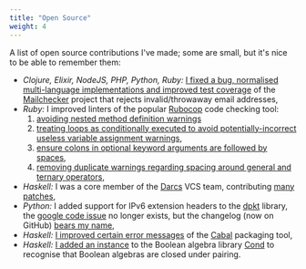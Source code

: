 ```yaml
---
title: "Open Source"
weight: 4
---
```


A list of open source contributions I've made; some are small, but it's nice to
be able to remember them:

- *Clojure, Elixir, NodeJS, PHP, Python, Ruby:* [I fixed a bug, normalised
  multi-language implementations and improved test coverage][mailchecker-pr] of
  the [Mailchecker][mailchecker] project that rejects invalid/throwaway email
  addresses,
- *Ruby:* I improved linters of the popular [Rubocop][rubocop] code
  checking tool:
    1. [avoiding nested method definition warnings][rubocop-nested-method-defs]
    2. [treating loops as conditionally executed to avoid potentially-incorrect
      useless variable assignment warnings][rubocop-loop-assignments],
    3. [ensure colons in optional keyword arguments are followed by
       spaces][rubocop-optkwarg-spaces],
    4. [removing duplicate warnings regarding spacing around general and
       ternary operators][rubocop-duplicates],
- *Haskell:* I was a core member of the [Darcs][darcs] VCS team, contributing
  [many patches][darcs-patches],
- *Python:* I added support for IPv6 extension headers to the [dpkt][dpkt]
  library, the [google code issue][dpkt-headers] no longer exists, but the
  changelog (now on GitHub) [bears my name][dpkt-changelog],
- *Haskell:* [I improved certain error messages][cabal-errs] of the
  [Cabal][cabal] packaging tool,
- *Haskell:* [I added an instance][cond-pr] to the Boolean algebra library
  [Cond][cond] to recognise that Boolean algebras are closed under pairing.

[darcs]: http://www.darcs.net
[darcs-patches]: http://bugs.darcs.net/patch?@sort0=activity&@sortdir0=on&@group=status&@filter=status,creator&@columns=id,activity,title,assignedto,status,&status=-1,16,17,1,2,3,13,14,15,12&creator=2035
[dpkt]: https://github.com/kbandla/dpkt
[dpkt-headers]: http://code.google.com/p/dpkt/issues/detail?id=31
[dpkt-changelog]: https://github.com/kbandla/dpkt/blob/master/CHANGES#L12
[cond]: https://hackage.haskell.org/package/cond
[cond-pr]: https://github.com/kallisti-dev/cond/pull/5
[cabal]: https://www.haskell.org/cabal/
[cabal-errs]: https://github.com/haskell/cabal/pull/1824
[rubocop]: http://batsov.com/rubocop/
[rubocop-nested-method-defs]: https://github.com/bbatsov/rubocop/pull/2708
[rubocop-loop-assignments]: https://github.com/bbatsov/rubocop/pull/2702
[mailchecker]: https://github.com/FGRibreau/mailchecker
[mailchecker-pr]: https://github.com/FGRibreau/mailchecker/pull/54
[rubocop-optkwarg-spaces]: https://github.com/bbatsov/rubocop/pull/2994
[rubocop-duplicates]: https://github.com/bbatsov/rubocop/pull/3011
